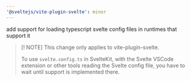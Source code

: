 ```yaml
---
'@sveltejs/vite-plugin-svelte': minor
---
```


add support for loading typescript svelte config files in runtimes that support it

> [! NOTE]
> This change only applies to vite-plugin-svelte.
>
> To use `svelte.config.ts` in SvelteKit, with the Svelte VSCode extension or other tools reading the Svelte config file, you have to wait until support is implemented there.
